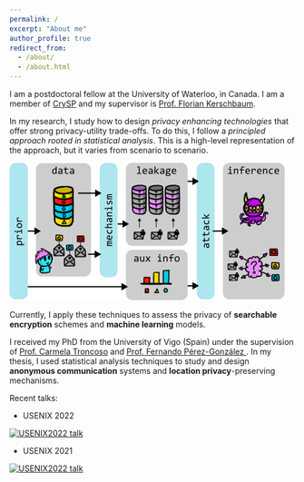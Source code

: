 ```yaml
---
permalink: /
excerpt: "About me"
author_profile: true
redirect_from:
  - /about/
  - /about.html
---
```


I am a postdoctoral fellow at the University of Waterloo, in Canada.
I am a member of [CrySP](https://crysp.uwaterloo.ca/) and my supervisor is [Prof. Florian Kerschbaum](https://cs.uwaterloo.ca/~fkerschb/).

In my research, I study how to design *privacy enhancing technologies* that offer strong privacy-utility trade-offs.
To do this, I follow a *principled approach rooted in statistical analysis*.
This is a high-level representation of the approach, but it varies from scenario to scenario.

![statistical](/assets/images/statistical.png)

Currently, I apply these techniques to assess the privacy of **searchable encryption** schemes and **machine learning** models.

I received my PhD from the University of Vigo (Spain) under the supervision of [Prof. Carmela Troncoso](http://carmelatroncoso.com/) and [Prof. Fernando Pérez-González ](http://gpsc.uvigo.es/fernando-perez-gonzalez). 
In my thesis, I used statistical analysis techniques to study and design **anonymous communication** systems and **location privacy**-preserving mechanisms.


Recent talks:
* USENIX 2022

[![USENIX2022 talk](https://img.youtube.com/vi/IqzH4PDTaBk/mqdefault.jpg)](https://www.youtube.com/watch?v=IqzH4PDTaBk)

* USENIX 2021

[![USENIX2022 talk](https://img.youtube.com/vi/eDjv9lAoB6Q/mqdefault.jpg)](https://www.youtube.com/watch?v=eDjv9lAoB6Q)
